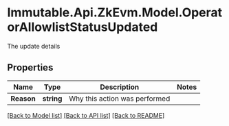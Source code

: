 # Immutable.Api.ZkEvm.Model.OperatorAllowlistStatusUpdated
The update details

## Properties

Name | Type | Description | Notes
------------ | ------------- | ------------- | -------------
**Reason** | **string** | Why this action was performed | 

[[Back to Model list]](../README.md#documentation-for-models) [[Back to API list]](../README.md#documentation-for-api-endpoints) [[Back to README]](../README.md)

